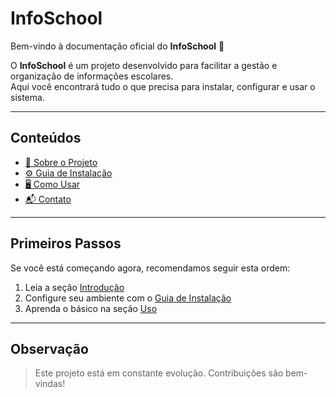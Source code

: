 #  InfoSchool

Bem-vindo à documentação oficial do **InfoSchool** 🚀  

O **InfoSchool** é um projeto desenvolvido para facilitar a gestão e organização de informações escolares.  
Aqui você encontrará tudo o que precisa para instalar, configurar e usar o sistema.

---

##  Conteúdos

- [📖 Sobre o Projeto](sobre.md)  
- [⚙️ Guia de Instalação](guia/instalacao.md)  
- [🖥️ Como Usar](guia/uso.md)  
- [📬 Contato](contato.md)  

---

##  Primeiros Passos

Se você está começando agora, recomendamos seguir esta ordem:

1. Leia a seção [Introdução](guia/introducao.md)  
2. Configure seu ambiente com o [Guia de Instalação](guia/instalacao.md)  
3. Aprenda o básico na seção [Uso](guia/uso.md)  

---

##  Observação

> Este projeto está em constante evolução. Contribuições são bem-vindas!

